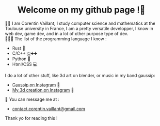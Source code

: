 <div align="center">
  <h1>Welcome on my github page !🤗</h1>
</div>

💁🏻 I am Corentin Vaillant, I study computer science and mathematics at the Toulouse university in France, I am a pretty versatile developper, I know in web dev, game dev, and in a lot of other purpose type of dev. </br>
🧑🏻‍💻 The list of the programming language I know :
* Rust 🦀
* C/C++ 🇨➕➕
* Python 🐍
* Html/CSS 💻

I do a lot of other stuff, like 3d art on blender, or music in my band gaussip:
* [Gaussip on Instagram](instagram.com/gaussip) 🥁
* [My 3d creation on Instagram](instagram.com/okkoquelicot_3d) 🎨

📧 You can message me at :
* [contact.corentin.vaillant@gmail.com](mailto:contact.corentin.vaillant@gmail.com)

Thank yo for reading this !
